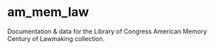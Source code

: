 am_mem_law
==========

Documentation &amp; data for the Library of Congress American Memory Century of Lawmaking collection.